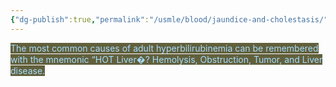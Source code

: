 ```yaml
---
{"dg-publish":true,"permalink":"/usmle/blood/jaundice-and-cholestasis/","title":"Jaundice and cholestasis"}
---
```



<mark style="background: #62603c;"><font color="#a5deff">The most common causes of adult hyperbilirubinemia can be remembered with the mnemonic “HOT Liver�? Hemolysis, Obstruction, Tumor, and Liver disease.</font></span>

